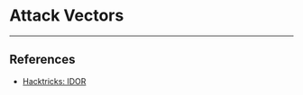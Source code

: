 # Attack Vectors

---
## References

- [Hacktricks: IDOR](https://book.hacktricks.wiki/en/pentesting-web/idor.html)